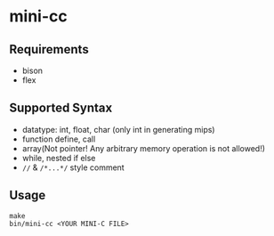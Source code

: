 # mini-cc

## Requirements

- bison
- flex

## Supported Syntax

- datatype: int, float, char (only int in generating mips)
- function define, call
- array(Not pointer! Any arbitrary memory operation is not allowed!)
- while, nested if else
- `//` & `/*...*/` style comment

## Usage

```
make
bin/mini-cc <YOUR MINI-C FILE>
```
